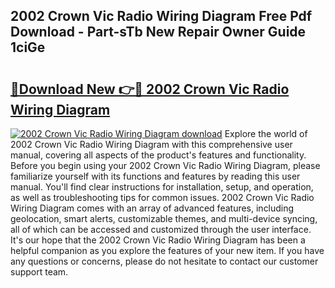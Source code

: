## 2002 Crown Vic Radio Wiring Diagram Free Pdf Download - Part-sTb New Repair Owner Guide 1ciGe

# <h2><a href="http://dft87sv.blite.top/?on=2002+Crown+Vic+Radio+Wiring+Diagram">🔗Download New 👉🔴 2002 Crown Vic Radio Wiring Diagram</a></h2>

[![2002 Crown Vic Radio Wiring Diagram download](https://i.imgur.com/lujVjoI.png)](http://dft87sv.blite.top/?on=2002+Crown+Vic+Radio+Wiring+Diagram)
Explore the world of 2002 Crown Vic Radio Wiring Diagram with this comprehensive user manual, covering all aspects of the product's features and functionality. Before you begin using your 2002 Crown Vic Radio Wiring Diagram, please familiarize yourself with its functions and features by reading this user manual. You'll find clear instructions for installation, setup, and operation, as well as troubleshooting tips for common issues. 2002 Crown Vic Radio Wiring Diagram comes with an array of advanced features, including geolocation, smart alerts, customizable themes, and multi-device syncing, all of which can be accessed and customized through the user interface. It's our hope that the 2002 Crown Vic Radio Wiring Diagram has been a helpful companion as you explore the features of your new item. If you have any questions or concerns, please do not hesitate to contact our customer support team.
